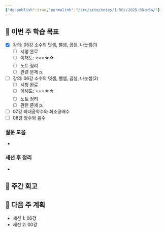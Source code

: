 ```yaml
---
{"dg-publish":true,"permalink":"/src/site/notes/1-50//2025-08-w34/"}
---
```




## 📅 이번 주 학습 목표
<!-- 최소 2개 강의 -->
- [x] 강의: 05강 소수의 덧셈, 뺄셈, 곱셈, 나눗셈(1)
  - [ ] 시청 완료
  - [ ] 이해도: ⭐⭐⭐☆☆
  - [ ] 노트 정리
  - [ ] 관련 문제 p.
- [ ] 강의:  06강 소수의 덧셈, 뺄셈, 곱셈, 나눗셈(2)
  - [ ] 시청 완료
  - [ ] 이해도: ⭐⭐⭐☆☆
  - [ ] 노트 정리
  - [ ] 관련 문제 p.
- [ ] 07강 최대공약수와 최소공배수
- [ ] 08강 양수와 음수

### 질문 모음
<!-- 이번 주 질문할 문제들 링크 -->
- 

### 세션 후 정리
<!-- 선생님 세션 후 핵심 내용 -->
- 

## 📝 주간 회고
<!-- 이번 주 학습 소감 -->

## 📅 다음 주 계획
- 세션 1: 00강
- 세션 2: 00강
